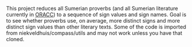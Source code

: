 This project reduces all Sumerian proverbs (and all Sumerian literature currently in [ORACC](http://oracc.org)) to a sequence of sign values and sign names. Goal is to see whether proverbs use, on average, more distinct signs and more distinct sign values than other literary texts.
Some of the code is imported from niekveldhuis/compass/utils and may not work unless you have that cloned.

